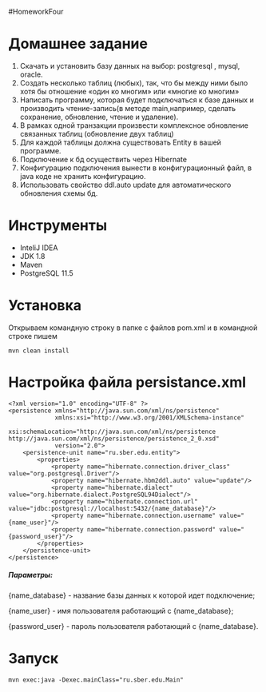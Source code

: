 #HomeworkFour
# Домашнее задание
1. Скачать и установить базу данных на выбор: postgresql ,  mysql, oracle.
2. Создать несколько таблиц (любых), так, что бы между ними было хотя бы отношение «один ко многим» или «многие ко многим»
3. Написать программу, которая будет подключаться к базе данных и производить чтение-запись(в методе main,например, сделать сохранение, обновление, чтение и удаление). 
4. В рамках одной транзакции произвести комплексное обновление связанных таблиц (обновление двух таблиц)
5. Для каждой таблицы должна существовать Entity в вашей программе.
6. Подключение к бд осуществить через Hibernate
7. Конфигурацию подключения вынести в конфигурационный файл, в java коде не хранить конфигурацию.
8. Использовать свойство  ddl.auto update для автоматического обновления схемы бд.

# Инструменты
+ InteliJ IDEA
+ JDK 1.8
+ Maven
+ PostgreSQL 11.5

# Установка
Открываем командную строку в папке с файлов pom.xml и в командной строке пишем
```
mvn clean install
```

# Настройка файла persistance.xml

```
<?xml version="1.0" encoding="UTF-8" ?>
<persistence xmlns="http://java.sun.com/xml/ns/persistence"
             xmlns:xsi="http://www.w3.org/2001/XMLSchema-instance"
             xsi:schemaLocation="http://java.sun.com/xml/ns/persistence http://java.sun.com/xml/ns/persistence/persistence_2_0.xsd"
             version="2.0">
    <persistence-unit name="ru.sber.edu.entity">
        <properties>
            <property name="hibernate.connection.driver_class" value="org.postgresql.Driver"/>
            <property name="hibernate.hbm2ddl.auto" value="update"/>
            <property name="hibernate.dialect" value="org.hibernate.dialect.PostgreSQL94Dialect"/>
            <property name="hibernate.connection.url" value="jdbc:postgresql://localhost:5432/{name_database}"/>
            <property name="hibernate.connection.username" value="{name_user}"/>
            <property name="hibernate.connection.password" value="{password_user}"/>
        </properties>
    </persistence-unit>
</persistence>
```
##### Параметры:
{name_database} - название базы данных к которой идет подключение;

{name_user} - имя пользователя работающий с {name_database};

{password_user} - пароль пользователя работающий с {name_database}.

# Запуск
```
mvn exec:java -Dexec.mainClass="ru.sber.edu.Main"
```